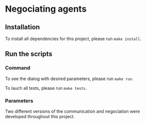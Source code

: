 # Negociating agents

## Installation

To install all dependencies for this project, please run `make install`.

## Run the scripts


### Command

To see the dialog with desired parameters, please run `make run`.

To lauch all tests, please run `make tests`.

### Parameters

Two different versions of the communication and negociation were developed throughout this project.